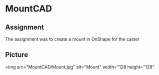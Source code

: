 # MountCAD

## Assignment

The assignment was to create a mount in OnShape for the caster

## Picture

<img src="MountCAD/Mount.jpg" alt="Mount" width="128 height="128" 
